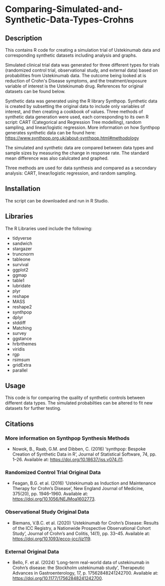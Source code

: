 # Comparing-Simulated-and-Synthetic-Data-Types-Crohns




## Description

This contains R code for creating a simulation trial of Ustekinumab data and corresponding synthetic datasets including analysis and graphs. 


Simulated clinical trial data was generated for three different types for trials (randomized control trial, observational study, and external data) based on probabilities from Ustekinumab data. The outcome being looked at is reduction of Crohn's Disease symptoms, and the treatment/exposure variable of interest is the Ustekinumab drug.  References for original datasets can be found below.

Synthetic data was generated using the R library Synthpop. Synthetic data is created by subsetting the original data to include only variables of interest, and then creating a cookbook of values.  Three methods of synthetic data generation were used, each corresponding to its own R script: CART (Categorical and Regression Tree modelling), random sampling, and linear/logistic regression. More information on how Synthpop generates synthetic data can be found here:
https://www.synthpop.org.uk/about-synthpop.html#methodology

The simulated and synthetic data are compared between data types and sample sizes by measuring the change in response rate.  The standard mean difference was also calulcated and graphed.

Three methods are used for data synthesis and compared as a secondary analysis: CART, linear/logistic regression, and random sampling.

## Installation

The script can be downloaded and run in R Studio.

## Libraries

The R Libraries used include the following:


- tidyverse
- sandwich
- stargazer
- truncnorm
- tableone
- survival
- ggplot2
- ggmap
- table1
- lubridate
- plyr
- reshape
- MASS
- reshape2
- synthpop
- dplyr
- stddiff
- Matching
- survey
- ggstance
- hrbrthemes
- viridis
- rgp
- rsimsum
- gridExtra
- parallel


## Usage

This code is for comparing the quality of synthetic controls between different data types.  The simulated probabilties can be altered to fit new datasets for further testing.

## Citations

### More information on Synthpop Synthesis Methods

- Nowok, B., Raab, G.M. and Dibben, C. (2016) ‘synthpop: Bespoke Creation of Synthetic Data in R’, Journal of Statistical Software, 74, pp. 1–26. Available at: https://doi.org/10.18637/jss.v074.i11.


### Randomized Control Trial Original Data

- Feagan, B.G. et al. (2016) ‘Ustekinumab as Induction and Maintenance Therapy for Crohn’s Disease’, New England Journal of Medicine, 375(20), pp. 1946–1960. Available at: https://doi.org/10.1056/NEJMoa1602773.


### Observational Study Original Data

- Biemans, V.B.C. et al. (2020) ‘Ustekinumab for Crohn’s Disease: Results of the ICC Registry, a Nationwide Prospective Observational Cohort Study’, Journal of Crohn’s and Colitis, 14(1), pp. 33–45. Available at: https://doi.org/10.1093/ecco-jcc/jjz119.

### External Original Data

- Bello, F. et al. (2024) ‘Long-term real-world data of ustekinumab in Crohn’s disease: the Stockholm ustekinumab study’, Therapeutic Advances in Gastroenterology, 17, p. 17562848241242700. Available at: https://doi.org/10.1177/17562848241242700.

